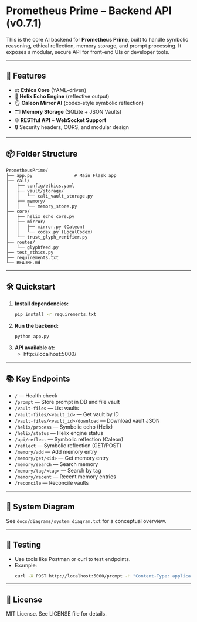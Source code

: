 # Prometheus Prime – Backend API (v0.7.1)

This is the core AI backend for **Prometheus Prime**, built to handle symbolic reasoning, ethical reflection, memory storage, and prompt processing. It exposes a modular, secure API for front-end UIs or developer tools.

---

## 🚀 Features

- ⚖️ **Ethics Core** (YAML-driven)
- 🧠 **Helix Echo Engine** (reflective output)
- 🪞 **Caleon Mirror AI** (codex-style symbolic reflection)
- 🗂️ **Memory Storage** (SQLite + JSON Vaults)
- 🌐 **RESTful API + WebSocket Support**
- 🔒 Security headers, CORS, and modular design

---

## 📦 Folder Structure

```plaintext
PrometheusPrime/
├── app.py                # Main Flask app
├── cali/
│   ├── config/ethics.yaml
│   ├── vault/storage/
│   │   └── cali_vault_storage.py
│   ├── memory/
│   │   └── memory_store.py
├── core/
│   ├── helix_echo_core.py
│   ├── mirror/
│   │   ├── mirror.py (Caleon)
│   │   └── codex.py (LocalCodex)
│   └── trust_glyph_verifier.py
├── routes/
│   └── glyphfeed.py
├── test_ethics.py
├── requirements.txt
└── README.md
```

---

## 🛠️ Quickstart

1. **Install dependencies:**
   ```bash
   pip install -r requirements.txt
   ```
2. **Run the backend:**
   ```bash
   python app.py
   ```
3. **API available at:**
   - http://localhost:5000/

---

## 📚 Key Endpoints

- `/` — Health check
- `/prompt` — Store prompt in DB and file vault
- `/vault-files` — List vaults
- `/vault-files/<vault_id>` — Get vault by ID
- `/vault-files/<vault_id>/download` — Download vault JSON
- `/helix/process` — Symbolic echo (Helix)
- `/helix/status` — Helix engine status
- `/api/reflect` — Symbolic reflection (Caleon)
- `/reflect` — Symbolic reflection (GET/POST)
- `/memory/add` — Add memory entry
- `/memory/get/<id>` — Get memory entry
- `/memory/search` — Search memory
- `/memory/tag/<tag>` — Search by tag
- `/memory/recent` — Recent memory entries
- `/reconcile` — Reconcile vaults

---

## 📝 System Diagram

See `docs/diagrams/system_diagram.txt` for a conceptual overview.

---

## 🧪 Testing

- Use tools like Postman or curl to test endpoints.
- Example:
  ```bash
  curl -X POST http://localhost:5000/prompt -H "Content-Type: application/json" -d '{"title": "Test", "description": "Demo"}'
  ```

---

## 📄 License

MIT License. See LICENSE file for details.
